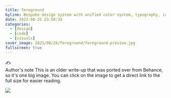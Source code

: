 ```yaml
---
title: foreground
byline: Bespoke design system with unified color system, typography, iconography, components, and UX patterns
date: 2023-08-25 23:50:34
categories:
  - [design]
  - [code]
  - [visuals]
cover_image: 2023/08/26/foreground/foreground-preview.jpg
fullscreen: true
---
```


<div class="alert alert-default">
  <div class="alert-inner">
    <div class="alert-icon">
      ✍️
    </div>
    <div class="alert-gutter"></div>
    <div class="alert-copy">
      <span class="alert-copy-title">Author's note</span>
      <span class="alert-copy-body">This is an older write-up that was ported over from Behance, so it's one big image. You can click on the image to get a direct link to the full size for easier reading.</span>
    </div>
  </div>
</div>

[![](foreground.jpg)](foreground.jpg)
